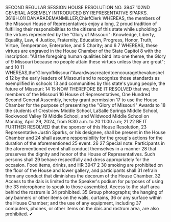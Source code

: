 SECOND REGULAR SESSION
HOUSE RESOLUTION NO. 3947
102ND GENERAL ASSEMBLY
INTRODUCED BY REPRESENTATIVE SPARKS.
3619H.01I DANARADEMANMILLER,ChiefClerk
WHEREAS, the members of the Missouri House of Representatives enjoy a long,
2 proud tradition of fulfilling their responsibilities to the citizens of this state while upholding
3 the virtues represented by the "Glory of Missouri": Knowledge, Liberty, Equality, Law,
4 Justice, Fraternity, Education, Progress, Honor, Truth, Virtue, Temperance, Enterprise, and
5 Charity; and
6
7 WHEREAS, these virtues are engraved in the House Chamber of the State Capitol
8 with the inscription: "All the foregoing human qualities bind into one theme, the Glory of
9 Missouri because no people attain these virtues unless they are great"; and
10
11 WHEREAS,the"GloryofMissouri"Awardwascreatedtoencouragethevaluesheld
12 by the early leaders of Missouri and to recognize those standards as exemplified in schools
13 and communities by this state's young people, the future of Missouri:
14
15 NOW THEREFORE BE IT RESOLVED that we, the members of the Missouri
16 House of Representatives, One Hundred Second General Assembly, hereby grant permission
17 to use the House Chamber for the purpose of presenting the "Glory of Missouri" Awards to
18 the students of Crestview Middle School, LaSalle Springs Middle School, Rockwood Valley
19 Middle School, and Wildwood Middle School on Monday, April 29, 2024, from 9:30 a.m. to
20 11:00 a.m;
21
22 BE IT FURTHER RESOLVED that the sponsor of this House Resolution,
23 Representative Justin Sparks, or his designee, shall be present in the House Chamber and
24 shall assume responsibility for the group's actions for the duration of the aforementioned
25 event.
26
27 Special note: Participants in the aforementioned event shall conduct themselves in a manner
28 that preserves the dignity and honor of the House of Representatives. Such persons shall
29 behave respectfully and dress appropriately for the occasion. Food items, drinks, and
HR 3947 2
30 smoking are prohibited on the floor of the House and lower gallery, and participants shall
31 refrain from any conduct that diminishes the decorum of the House Chamber.
32 Access to the dais is limited to the Speaker's podium for purposes of using the
33 microphone to speak to those assembled. Access to the staff area behind the rostrum is
34 prohibited.
35 Group photographs; the hanging of any banners or other items on the walls, curtains,
36 or any surface within the House Chamber; and the use of any equipment, including
37 computers, phones, or other items on the dais and rostrum area, are also prohibited.
✔